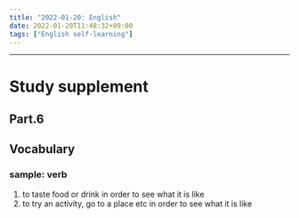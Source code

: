 ```yaml
---
title: "2022-01-20: English"
date: 2022-01-20T11:48:32+09:00
tags: ["English self-learning"]
---
```



---
# Study supplement
## Part.6
## Vocabulary
### sample: verb
1. to taste food or drink in order to see what it is like
3. to try an activity, go to a place etc in order to see what it is like

